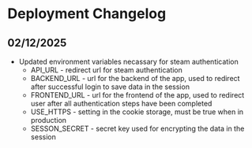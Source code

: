 # Deployment Changelog

## 02/12/2025

- Updated environment variables necassary for steam authentication
  - API_URL - redirect url for steam authentication
  - BACKEND_URL - url for the backend of the app, used to redirect after successful login to save data in the session
  - FRONTEND_URL - url for the frontend of the app, used to redirect user after all authentication steps have been completed
  - USE_HTTPS - setting in the cookie storage, must be true when in production
  - SESSON_SECRET - secret key used for encrypting the data in the session
